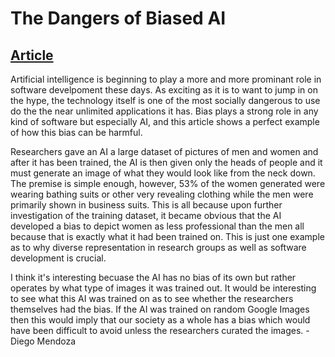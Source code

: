 # The Dangers of Biased AI

## [Article](https://www.theguardian.com/commentisfree/2021/feb/03/what-a-picture-of-alexandria-ocasio-cortez-in-a-bikini-tells-us-about-the-disturbing-future-of-ai)

Artificial intelligence is beginning to play a more and more prominant role in software develpoment these days. As exciting as it is to want to jump in on the hype, the technology itself is one of the most socially dangerous to use do the the near unlimited applications it has. Bias plays a strong role in any kind of software but especially AI, and this article shows a perfect example of how this bias can be harmful. 

Researchers gave an AI a large dataset of pictures of men and women and after it has been trained, the AI is then given only the heads of people and it must generate an image of what they would look like from the neck down. The premise is simple enough, however, 53% of the women generated were wearing bathing suits or other very revealing clothing while the men were primarily shown in business suits. This is all because upon further investigation of the training dataset, it became obvious that the AI developed a bias to depict women as less professional than the men all because that is exactly what it had been trained on. This is just one example as to why diverse representation in research groups as well as software development is crucial. 

I think it's interesting becuase the AI has no bias of its own but rather operates by what type of images it was trained out. It would be interesting to see what this AI was trained on as to see whether the researchers themselves had the bias. If the AI was trained on random Google Images then this would imply that our society as a whole has a bias which would have been difficult to avoid unless the researchers curated the images. - Diego Mendoza
